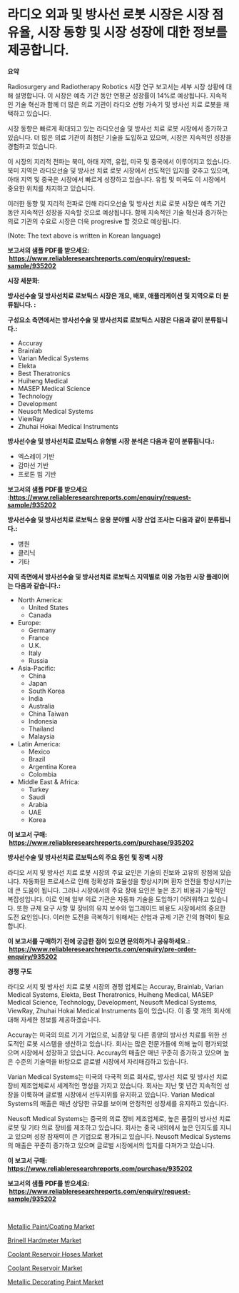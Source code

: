 <p><h1>라디오 외과 및 방사선 로봇 시장은 시장 점유율, 시장 동향 및 시장 성장에 대한 정보를 제공합니다.</h1></p><p><strong>요약</strong></p>
<p><p>Radiosurgery and Radiotherapy Robotics 시장 연구 보고서는 세부 시장 상황에 대해 설명합니다. 이 시장은 예측 기간 동안 연평균 성장률이 14%로 예상됩니다. 지속적인 기술 혁신과 함께 더 많은 의료 기관이 라디오 선형 가속기 및 방사선 치료 로봇을 채택하고 있습니다.</p><p>시장 동향은 빠르게 확대되고 있는 라디오선술 및 방사선 치료 로봇 시장에서 증가하고 있습니다. 더 많은 의료 기관이 최첨단 기술을 도입하고 있으며, 시장은 지속적인 성장을 경험하고 있습니다.</p><p>이 시장의 지리적 전파는 북미, 아태 지역, 유럽, 미국 및 중국에서 이루어지고 있습니다. 북미 지역은 라디오선술 및 방사선 치료 로봇 시장에서 선도적인 입지를 갖추고 있으며, 아태 지역 및 중국은 시장에서 빠르게 성장하고 있습니다. 유럽 및 미국도 이 시장에서 중요한 위치를 차지하고 있습니다.</p><p>이러한 동향 및 지리적 전파로 인해 라디오선술 및 방사선 치료 로봇 시장은 예측 기간 동안 지속적인 성장을 지속할 것으로 예상됩니다. 함께 지속적인 기술 혁신과 증가하는 의료 기관의 수요로 시장은 더욱 progresive 할 것으로 예상됩니다.</p><p>(Note: The text above is written in Korean language)</p></p>
<p><strong>보고서의 샘플 PDF를 받으세요: &nbsp;<a href="https://www.reliableresearchreports.com/enquiry/request-sample/935202">https://www.reliableresearchreports.com/enquiry/request-sample/935202</a></strong></p>
<p><strong>시장 세분화:</strong></p>
<p><strong> 방사선수술 및 방사선치료 로보틱스 시장은 개요, 배포, 애플리케이션 및 지역으로 더 분류됩니다. :</strong></p>
<p><strong>구성요소 측면에서는 방사선수술 및 방사선치료 로보틱스 시장은 다음과 같이 분류됩니다.:</strong></p>
<p><ul><li>Accuray</li><li>Brainlab</li><li>Varian Medical Systems</li><li>Elekta</li><li>Best Theratronics</li><li>Huiheng Medical</li><li>MASEP Medical Science</li><li>Technology</li><li>Development</li><li>Neusoft Medical Systems</li><li>ViewRay</li><li>Zhuhai Hokai Medical Instruments</li></ul></p>
<p><strong> 방사선수술 및 방사선치료 로보틱스 유형별 시장 분석은 다음과 같이 분류됩니다.:</strong></p>
<p><ul><li>엑스레이 기반</li><li>감마선 기반</li><li>프로톤 빔 기반</li></ul></p>
<p><strong>보고서의 샘플 PDF를 받으세요 :<a href="https://www.reliableresearchreports.com/enquiry/request-sample/935202">https://www.reliableresearchreports.com/enquiry/request-sample/935202</a></strong></p>
<p><strong> 방사선수술 및 방사선치료 로보틱스 응용 분야별 시장 산업 조사는 다음과 같이 분류됩니다.:</strong></p>
<p><ul><li>병원</li><li>클리닉</li><li>기타</li></ul></p>
<p><strong>지역 측면에서 방사선수술 및 방사선치료 로보틱스 지역별로 이용 가능한 시장 플레이어는 다음과 같습니다.:</strong></p>
<p><ul>
    <li>
        North America:
        <ul>
            <li>United States</li>
            <li>Canada</li>
        </ul>
    </li>
    <li>
        Europe:
        <ul>
            <li>Germany</li>
            <li>France</li>
            <li>U.K.</li>
            <li>Italy</li>
            <li>Russia</li>
        </ul>
    </li>
    <li>
        Asia-Pacific:
        <ul>
            <li>China</li>
            <li>Japan</li>
            <li>South Korea</li>
            <li>India</li>
            <li>Australia</li>
            <li>China Taiwan</li>
            <li>Indonesia</li>
            <li>Thailand</li>
            <li>Malaysia</li>
        </ul>
    </li>
    <li>
        Latin America:
        <ul>
            <li>Mexico</li>
            <li>Brazil</li>
            <li>Argentina Korea</li>
            <li>Colombia</li>
        </ul>
    </li>
    <li>
        Middle East & Africa:
        <ul>
            <li>Turkey</li>
            <li>Saudi</li>
            <li>Arabia</li>
            <li>UAE</li>
            <li>Korea</li>
        </ul>
    </li>
    </ul></p>
<p><strong>이 보고서 구매: &nbsp;<a href="https://www.reliableresearchreports.com/purchase/935202">https://www.reliableresearchreports.com/purchase/935202</a></strong></p>
<p><strong>방사선수술 및 방사선치료 로보틱스의 주요 동인 및 장벽 시장</strong></p>
<p><p>라디오 서지 및 방사선 치료 로봇 시장의 주요 요인은 기술의 진보와 고유의 장점에 있습니다. 자동화된 프로세스로 인해 정확성과 효율성을 향상시키며 환자 안전을 향상시키는 데 큰 도움이 됩니다. 그러나 시장에서의 주요 장애 요인은 높은 초기 비용과 기술적인 복잡성입니다. 이로 인해 일부 의료 기관은 자동화 기술을 도입하기 어려워하고 있습니다. 또한 규제 요구 사항 및 장비의 유지 보수와 업그레이드 비용도 시장에서의 중요한 도전 요인입니다. 이러한 도전을 극복하기 위해서는 산업과 규제 기관 간의 협력이 필요합니다.</p></p>
<p><strong>이 보고서를 구매하기 전에 궁금한 점이 있으면 문의하거나 공유하세요.: &nbsp;<a href="https://www.reliableresearchreports.com/enquiry/pre-order-enquiry/935202">https://www.reliableresearchreports.com/enquiry/pre-order-enquiry/935202</a></strong></p>
<p><strong>경쟁 구도</strong></p>
<p><p>라디오 서지 및 방사선 치료 로봇 시장의 경쟁 업체로는 Accuray, Brainlab, Varian Medical Systems, Elekta, Best Theratronics, Huiheng Medical, MASEP Medical Science, Technology, Development, Neusoft Medical Systems, ViewRay, Zhuhai Hokai Medical Instruments 등이 있습니다. 이 중 몇 개의 회사에 대해 자세한 정보를 제공하겠습니다.</p><p>Accuray는 미국의 의료 기기 기업으로, 뇌종양 및 다른 종양의 방사선 치료를 위한 선도적인 로봇 시스템을 생산하고 있습니다. 회사는 많은 전문가들에 의해 높이 평가되었으며 시장에서 성장하고 있습니다. Accuray의 매출은 매년 꾸준히 증가하고 있으며 높은 수준의 기술력을 바탕으로 글로벌 시장에서 자리매김하고 있습니다.</p><p>Varian Medical Systems는 미국의 다국적 의료 회사로, 방사선 치료 및 방사선 치료 장비 제조업체로서 세계적인 명성을 가지고 있습니다. 회사는 지난 몇 년간 지속적인 성장을 이룩하며 글로벌 시장에서 선두지위를 유지하고 있습니다. Varian Medical Systems의 매출은 매년 상당한 규모를 보이며 안정적인 성장세를 유지하고 있습니다.</p><p>Neusoft Medical Systems는 중국의 의료 장비 제조업체로, 높은 품질의 방사선 치료 로봇 및 기타 의료 장비를 제조하고 있습니다. 회사는 중국 내외에서 높은 인지도를 지니고 있으며 성장 잠재력이 큰 기업으로 평가되고 있습니다. Neusoft Medical Systems의 매출은 꾸준히 증가하고 있으며 글로벌 시장에서의 입지를 다져가고 있습니다.</p></p>
<p><strong>이 보고서 구매: &nbsp; <a href="https://www.reliableresearchreports.com/purchase/935202">https://www.reliableresearchreports.com/purchase/935202</a></strong></p>
<p><strong>보고서의 샘플 PDF를 받으세요: &nbsp;<a href="https://www.reliableresearchreports.com/enquiry/request-sample/935202">https://www.reliableresearchreports.com/enquiry/request-sample/935202</a></strong><strong></strong></p>
<p>&nbsp;</p>
<p><p><a href="https://summer-dogwood-3e9.notion.site/Metallic-Paint-Coating-Market-Dynamics-2024-2031-Also-about-Its-Market-Trends-Projections-and-Opp-adb550dc4710495292d7acdabfb77a15">Metallic Paint/Coating Market</a></p><p><a href="https://lydian-appliance-61d.notion.site/Brinell-Hardmeter-Market-Research-Report-Forecasted-for-Period-from-2024-2031-by-Market-Type-Mar-cb7cfe8d305941b8b96091019ff89be0">Brinell Hardmeter Market</a></p><p><a href="https://view.publitas.com/reportprime-1/coolant-reservoir-hoses-market-size-market-share-and-global-market-analysis-report-2024-2031/">Coolant Reservoir Hoses Market</a></p><p><a href="https://view.publitas.com/reportprime-1/coolant-reservoir-market-size-share-trends-analysis-report-by-application-regional-outlook-competitive-strategies-and-segment-forecasts-2024-2031/">Coolant Reservoir Market</a></p><p><a href="https://forested-sushi-9b0.notion.site/Metallic-Decorating-Paint-Market-Analysis-and-Market-Size-Global-Industry-Overview-Market-Segmenta-757179a9047047c2b9663ff033a2523f">Metallic Decorating Paint Market</a></p></p>